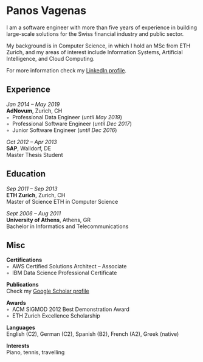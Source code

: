 # Panos Vagenas

I am a software engineer with more than five years of experience in building large-scale solutions for the Swiss financial industry and public sector.

My background is in Computer Science, in which I hold an MSc from ETH Zurich, and my areas of interest include Information Systems, Artificial Intelligence, and Cloud Computing.

For more information check my [LinkedIn profile](https://www.linkedin.com/in/vagenas/).

## Experience

*Jan 2014 – May 2019*  
**AdNovum**, Zurich, CH  
◦&nbsp; Professional Data Engineer (*until May 2019*)  
◦&nbsp; Professional Software Engineer (*until Dec 2017*)  
◦&nbsp; Junior Software Engineer (*until Dec 2016*)

*Oct 2012 – Apr 2013*  
**SAP**, Walldorf, DE  
Master Thesis Student

## Education

*Sep 2011 – Sep 2013*  
**ETH Zurich**, Zurich, CH  
Master of Science ETH in Computer Science

*Sept 2006 – Aug 2011*  
**University of Athens**, Athens, GR  
 Bachelor in Informatics and Telecommunications

## Misc

**Certifications**  
◦&nbsp; AWS Certified Solutions Architect – Associate  
◦&nbsp; IBM Data Science Professional Certificate

**Publications**  
Check my [Google Scholar profile](https://scholar.google.com/citations?user=Y8S8kAgAAAAJ)

**Awards**  
◦&nbsp; ACM SIGMOD 2012 Best Demonstration Award  
◦&nbsp; ETH Zurich Excellence Scholarship

**Languages**  
English (C2), German (C2), Spanish (B2), French (A2), Greek (native)

**Interests**  
Piano, tennis, travelling
